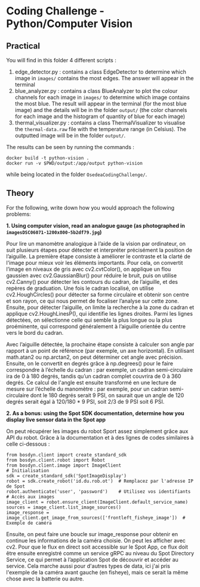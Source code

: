 # Coding Challenge - Python/Computer Vision

## Practical
You will find in this folder 4 different scripts :
1. edge_detector.py : contains a class EdgeDetector to determine which image in `images/` contains the most edges. The answer will appear in the terminal
2. blue_analyzer.py : contains a class BlueAnalyzer to plot the colour channels for each image in `images/` to determine which image contains the most blue. The result will appear in the terminal (for the most blue image) and the details will be in the folder `output/` (the color channels for each image and the histogram of quantity of blue for each image)
3. thermal_visualizer.py : contains a class ThermalVisualizer to visualise the `thermal-data.raw` file with the temperature range (in Celsius). The outputted image will be in the folder `output/`.

The results can be seen by running the commands :

```
docker build -t python-vision .
docker run -v $PWD/output:/app/output python-vision
```

while being located in the folder `OsedeaCodingChallenge/`.

## Theory

For the following, write down how you would approach the following problems:

**1. Using computer vision, read an analogue gauge (as photographed in `imagesDSC06071-1200x800-5b2df79.jpg`)**

Pour lire un manomètre analogique à l’aide de la vision par ordinateur, on suit plusieurs étapes pour détecter et interpréter précisément la position de l’aiguille. La première étape consiste à améliorer le contraste et la clarté de l'image pour mieux voir les éléments importants. Pour cela, on convertit l’image en niveaux de gris avec cv2.cvtColor(), on applique un flou gaussien avec cv2.GaussianBlur() pour réduire le bruit, puis on utilise cv2.Canny() pour détecter les contours du cadran, de l’aiguille, et des repères de graduation. Une fois le cadran localisé, on utilise cv2.HoughCircles() pour détecter sa forme circulaire et obtenir son centre et son rayon, ce qui nous permet de focaliser l’analyse sur cette zone. Ensuite, pour détecter l’aiguille, on limite la recherche à la zone du cadran et applique cv2.HoughLinesP(), qui identifie les lignes droites. Parmi les lignes détectées, on sélectionne celle qui semble la plus longue ou la plus proéminente, qui correspond généralement à l’aiguille orientée du centre vers le bord du cadran.

Avec l’aiguille détectée, la prochaine étape consiste à calculer son angle par rapport à un point de référence (par exemple, un axe horizontal). En utilisant math.atan2 ou np.arctan2, on peut déterminer cet angle avec précision. Ensuite, on le convertit en degrés grâce à np.degrees() pour le faire correspondre à l’échelle du cadran : par exemple, un cadran semi-circulaire ira de 0 à 180 degrés, tandis qu’un cadran complet couvrira de 0 à 360 degrés. Ce calcul de l'angle est ensuite transformé en une lecture de mesure sur l’échelle du manomètre : par exemple, pour un cadran semi-circulaire dont le 180 degrés serait 9 PSI, on saurait que un angle de 120 degrés serait égal à 120/180 * 9 PSI, soit 2/3 de 9 PSI soit 6 PSI.

**2. As a bonus: using the Spot SDK documentation, determine how you display live sensor data in the Spot app**

On peut récupérer les images du robot Sport assez simplement grâce aux API du robot. Grâce à la documentation et à des lignes de codes similaires à celle ci-dessous :
```{python}
from bosdyn.client import create_standard_sdk
from bosdyn.client.robot import Robot
from bosdyn.client.image import ImageClient
# Initialisation
sdk = create_standard_sdk('SpotImageDisplay')
robot = sdk.create_robot('id.du.rob.ot')  # Remplacez par l'adresse IP de Spot
robot.authenticate('user', 'password')    # Utilisez vos identifiants
# Accès aux images
image_client = robot.ensure_client(ImageClient.default_service_name)
sources = image_client.list_image_sources()
image_response = image_client.get_image_from_sources(['frontleft_fisheye_image'])  # Exemple de caméra
```

Ensuite, on peut faire une boucle sur image_response pour obtenir en continue les informations de la caméra choisie. On peut les afficher avec cv2. Pour que le flux en direct soit accessible sur le Spot App, ce flux doit être ensuite enregistré comme un service gRPC au niveau du Spot Directory Service, ce qui permet à l’application Spot de découvrir et accéder au service. Cela marche aussi pour d'autres types de data, ici j'ai pris l'exemple de la caméra avant gauche (en fisheye), mais ce serait la même chose avec la batterie ou autre.
